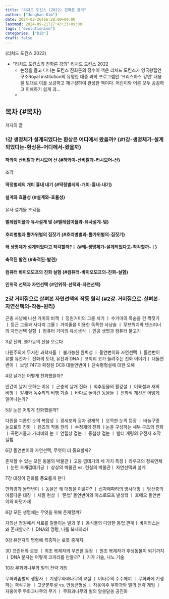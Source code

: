 ```yaml
---
title: "리처드 도킨스 (2022) 진화론 강의"
author: ["Junghan Kim"]
date: 2024-02-26T16:28:00+09:00
lastmod: 2024-09-21T17:43:33+09:00
tags: ["evolutionism"]
categories: ["bib"]
draft: false
---
```


(리처드 도킨스 2022)

-   "리처드 도킨스의 진화론 강의" 리처드 도킨스 2022
    -   논쟁을 몰고 다니는 도킨스 진화론의 정수이 책은 리처드 도킨스가 영국왕립연구소Royal institution의 유명한 대중 과학 프로그램인 ‘크리스마스 강연’ 내용을 토대로 이를 보강하고 재구성하여 완성한 책이다. 어린이와 어른 모두 공감하고 이해하기 쉽게 과...
    -


## 목차 {#목차}

저자의 글


### 1강 생명체가 설계되었다는 환상은 어디에서 왔을까? {#1강-생명체가-설계되었다는-환상은-어디에서-왔을까}


#### 하와이 산비탈과 러시모어 산 {#하와이-산비탈과-러시모어-산}

조각


#### 딱정벌레의 개미 흉내 내기 {#딱정벌레의-개미-흉내-내기}


#### 설계와 효율성 {#설계와-효율성}

유사 설계물 조각품.


#### 벌레잡이풀과 유사설계 덫 {#벌레잡이풀과-유사설계-덫}


#### 호리병벌과 뿔가위벌의 집짓기 {#호리병벌과-뿔가위벌의-집짓기}


#### 왜 생명체가 설계되었다고 착각할까?ㅣ {#왜-생명체가-설계되었다고-착각할까-ㅣ}


#### 축적된 발견 {#축적된-발견}


#### 컴퓨터 바이오모프의 진화 실험 {#컴퓨터-바이오모프의-진화-실험}


#### 인위적 선택과 자연선택 {#인위적-선택과-자연선택}


### 2강 거미집으로 살펴본 자연선택의 작동 원리 {#2강-거미집으로-살펴본-자연선택의-작동-원리}

곤충 사냥에 나선 거미의 비책 ㅣ 정원거미의 그물 치기 ㅣ 수거미의 목숨을 건 짝짓기 ㅣ 둥근 그물과 사다리 그물ㅣ 거미줄을 이용한 독특한 사냥술 ㅣ 무브워치와 넷스피너의 자연선택 실험 ㅣ 컴퓨터 거미의 유성생식 ㅣ 인공 생명과 컴퓨터 물고기

3강 진화, 불가능의 산을 오르다

다윈주의에 무지한 과학자들 ㅣ 불가능한 완벽성 ㅣ 돌연변이와 자연선택 ㅣ 돌연변이 유발 유전자ㅣ 진화의 토대, 유전과 DNAㅣ 코끼리 코가 들려주는 진화 이야기ㅣ 대돌연변이 ㅣ 보잉 747과 확장된 DC8 대돌연변이ㅣ 단속평형설에 대한 오해

4강 날개는 어떻게 진화했을까?

인간이 날지 못하는 이유 ㅣ 곤충의 날개 진화 ㅣ 척추동물의 활강설 ㅣ 이륙설과 새의 비행 ㅣ 칼새와 독수리의 비행 기술 ㅣ 바다로 돌아간 동물들 ㅣ 진화적 개선은 어떻게 일어나는가?

5강 눈은 어떻게 진화했을까?

다윈을 괴롭힌 눈의 복잡성 ㅣ 광세포와 광자 경제학 ㅣ 오목한 눈의 등장 ㅣ 바늘구멍 눈으로의 진화 ㅣ 렌즈의 작동 원리 ㅣ 수정체의 진화 ㅣ눈을 구성하는 세부 구조의 진화ㅣ 곡면거울과 가리비의 눈 ㅣ 연립상 겹눈 ㅣ 중첩상 겹눈 ㅣ 발터 게링의 유전자 조작 실험

6강 돌연변이와 자연선택, 무엇이 더 중요할까?

존재할 수 있는 모든 동물의 박물관ㅣ 고둥 껍데기의 세 가지 특징ㅣ 라우프의 정육면체 ㅣ 눈먼 조개껍데기공 ㅣ 상상의 박물관 vs. 현실의 박물관ㅣ 자연선택과 설계

7강 대칭이 진화를 풍요롭게 한다

만화경과 돌연변이 ㅣ 동물은 왜 대칭을 이룰까? ㅣ 십자해파리의 방사대칭 ㅣ 방산충의 아름다운 대칭 ㅣ 체절 현상 ㅣ ‘문법’ 돌연변이와 아스로모프 발생학 ㅣ 호메오 돌연변이와 바닷가재

8강 모든 생명체는 무엇을 위해 존재할까?

자외선 정원에서 서로를 길들이는 벌과 꽃ㅣ 동식물의 다양한 동업 관계ㅣ 바이러스는 왜 존재할까? ㅣ DNA의 명령, 나를 복제하라!

9강 유전자의 명령에 복종하는 로봇 중계자

3D 프린터와 로봇 ㅣ 최초 복제자의 우연한 등장 ㅣ 원조 복제자가 후생동물이 되기까지 ㅣ DNA 분자는 어떻게 코끼리를 만들까? ㅣ 기가 기술, 나노 기술

10강 무화과나무와 벌의 전략 게임

무화과좀벌의 생활사 ㅣ 기생무화과나무의 교살 ㅣ 이타주의 수수께끼 ㅣ 무화과에 기생하는 객식구들 ㅣ 고군분투설 vs. 안정균형설 ㅣ 자웅이주 무화과와 벌의 전략 게임 ㅣ 자웅이주 무화과나무의 무기 ㅣ 무화과나무와 벌의 알쏭달쏭 공진화
